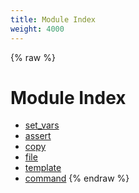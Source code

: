 ```yaml
---
title: Module Index
weight: 4000
---
```


{% raw %}
# Module Index

- [set_vars](./set_vars.html)
- [assert](./assert.html)
- [copy](./copy.html)
- [file](./file.html)
- [template](./template.html)
- [command](./command.html)
{% endraw %}